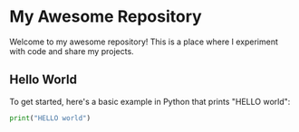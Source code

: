# My Awesome Repository

Welcome to my awesome repository! This is a place where I experiment with code and share my projects.

## Hello World

To get started, here's a basic example in Python that prints "HELLO world":

```python
print("HELLO world")
